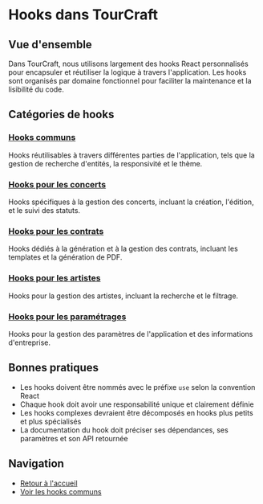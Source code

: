# Hooks dans TourCraft

## Vue d'ensemble

Dans TourCraft, nous utilisons largement des hooks React personnalisés pour encapsuler et réutiliser la logique à travers l'application. Les hooks sont organisés par domaine fonctionnel pour faciliter la maintenance et la lisibilité du code.

## Catégories de hooks

### [Hooks communs](COMMON_HOOKS.md)
Hooks réutilisables à travers différentes parties de l'application, tels que la gestion de recherche d'entités, la responsivité et le thème.

### [Hooks pour les concerts](CONCERT_HOOKS.md)
Hooks spécifiques à la gestion des concerts, incluant la création, l'édition, et le suivi des statuts.

### [Hooks pour les contrats](CONTRAT_HOOKS.md)
Hooks dédiés à la génération et à la gestion des contrats, incluant les templates et la génération de PDF.

### [Hooks pour les artistes](ARTISTE_HOOKS.md)
Hooks pour la gestion des artistes, incluant la recherche et le filtrage.

### [Hooks pour les paramétrages](PARAMETRE_HOOKS.md)
Hooks pour la gestion des paramètres de l'application et des informations d'entreprise.

## Bonnes pratiques

- Les hooks doivent être nommés avec le préfixe `use` selon la convention React
- Chaque hook doit avoir une responsabilité unique et clairement définie
- Les hooks complexes devraient être décomposés en hooks plus petits et plus spécialisés
- La documentation du hook doit préciser ses dépendances, ses paramètres et son API retournée

## Navigation
- [Retour à l'accueil](../README.md)
- [Voir les hooks communs](COMMON_HOOKS.md)